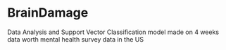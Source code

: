 # BrainDamage
Data Analysis and Support Vector Classification model made on 4 weeks data worth mental health survey data in the US
